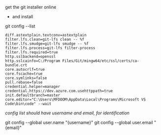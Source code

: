 get the git installer online
- and install

git config --list
```
diff.astextplain.textconv=astextplain
filter.lfs.clean=git-lfs clean -- %f
filter.lfs.smudge=git-lfs smudge -- %f
filter.lfs.process=git-lfs filter-process
filter.lfs.required=true
http.sslbackend=openssl
http.sslcainfo=C:/Program Files/Git/mingw64/etc/ssl/certs/ca-bundle.crt
core.autocrlf=true
core.fscache=true
core.symlinks=false
pull.rebase=false
credential.helper=manager
credential.https://dev.azure.com.usehttppath=true
init.defaultbranch=master
core.editor="C:\Users\MFDOOM\AppData\Local\Programs\Microsoft VS Code\bin\code" --wait
```
*config list should have username and email, for identification*

git config --global user.name "{username}"
git config --global user.email "{email}"

